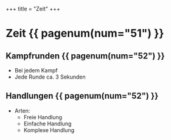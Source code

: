 +++
title = "Zeit"
+++

# Zeit {{ pagenum(num="51") }}

## Kampfrunden {{ pagenum(num="52") }}

- Bei jedem Kampf
- Jede Runde ca. 3 Sekunden

## Handlungen {{ pagenum(num="52") }}

- Arten:
    - Freie Handlung
    - Einfache Handlung
    - Komplexe Handlung
